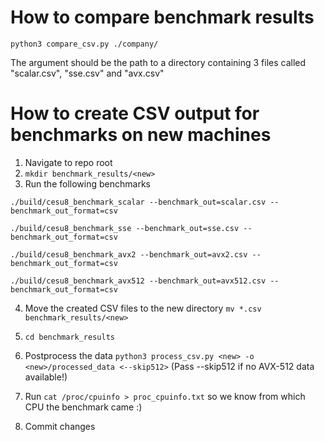 # How to compare benchmark results
```
python3 compare_csv.py ./company/
```

The argument should be the path to a directory containing 3 files called "scalar.csv", "sse.csv" and "avx.csv"

# How to create CSV output for benchmarks on new machines

1. Navigate to repo root
2. `mkdir benchmark_results/<new>`
3. Run the following benchmarks

`./build/cesu8_benchmark_scalar --benchmark_out=scalar.csv --benchmark_out_format=csv`

`./build/cesu8_benchmark_sse --benchmark_out=sse.csv --benchmark_out_format=csv`

`./build/cesu8_benchmark_avx2 --benchmark_out=avx2.csv --benchmark_out_format=csv`

`./build/cesu8_benchmark_avx512 --benchmark_out=avx512.csv --benchmark_out_format=csv`

4. Move the created CSV files to the new directory `mv *.csv benchmark_results/<new>`

5. `cd benchmark_results`

6. Postprocess the data `python3 process_csv.py <new> -o <new>/processed_data <--skip512>` (Pass --skip512 if no AVX-512 data available!)

7. Run `cat /proc/cpuinfo > proc_cpuinfo.txt` so we know from which CPU the benchmark came :)

8. Commit changes
